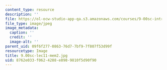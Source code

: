 ```yaml
---
content_type: resource
description: ''
file: https://ol-ocw-studio-app-qa.s3.amazonaws.com/courses/9-00sc-introduction-to-psychology-fall-2011/8762e033f0624288e8989810f5d90f90_9.00sc-lec11-mem2.jpg
file_type: image/jpeg
image_metadata:
  caption: ''
  credit: ''
  image-alt: ''
parent_uid: 09f6f277-0863-76d7-7bf9-7f807f53d99f
resourcetype: Image
title: 9.00sc-lec11-mem2.jpg
uid: 8762e033-f062-4288-e898-9810f5d90f90
---
```

